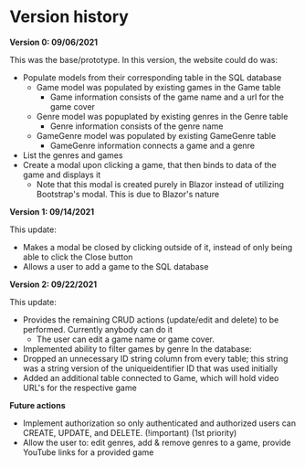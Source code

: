 # Version history

**Version 0: 09/06/2021**

This was the base/prototype. In this version, the website could do was:
- Populate models from their corresponding table in the SQL database
  - Game model was populated by existing games in the Game table
      - Game information consists of the game name and a url for the game cover
  - Genre model was popuplated by existing genres in the Genre table
      - Genre information consists of the genre name
  - GameGenre model was populated by existing GameGenre table
      - GameGenre information connects a game and a genre
- List the genres and games
- Create a modal upon clicking a game, that then binds to data of the game and displays it
   - Note that this modal is created purely in Blazor instead of utilizing Bootstrap's modal. This is due to Blazor's nature

**Version 1: 09/14/2021**

This update:
- Makes a modal be closed by clicking outside of it, instead of only being able to click the Close button
- Allows a user to add a game to the SQL database

**Version 2: 09/22/2021**

This update: 
- Provides the remaining CRUD actions (update/edit and delete) to be performed. Currently anybody can do it
   - The user can edit a game name or game cover.
- Implemented ability to filter games by genre
In the database:
- Dropped an unnecessary ID string column from every table; this string was a string version of the uniqueidentifier ID that was used initially
- Added an additional table connected to Game, which will hold video URL's for the respective game

**Future actions**
- Implement authorization so only authenticated and authorized users can CREATE, UPDATE, and DELETE. (!important) (1st priority)
- Allow the user to: edit genres, add & remove genres to a game, provide YouTube links for a provided game

